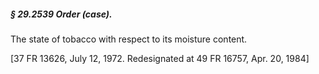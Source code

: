 ##### § 29.2539 Order (case). #####

The state of tobacco with respect to its moisture content.

[37 FR 13626, July 12, 1972. Redesignated at 49 FR 16757, Apr. 20, 1984]